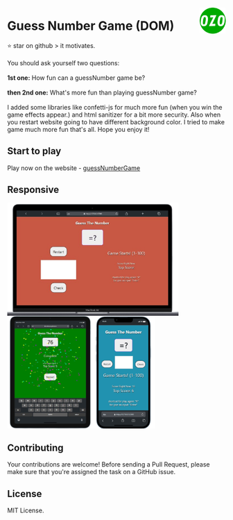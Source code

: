 <a href="https://selimozo.github.io/guessNumberDOM/"><img src="images/192ozo.png" alt="OZO" align="right" height="60" /></a>
# Guess Number Game (DOM)
:star: star on github > it motivates. <br><br>
You should ask yourself two questions: <br><br>
<strong>1st one:</strong> How fun can a guessNumber game be? <br><br>
<strong>then 2nd one:</strong> What's more fun than playing guessNumber game?
<br><br>I added some libraries like confetti-js for much more fun (when you win the game effects appear.) and html sanitizer for a bit more security.
Also when you restart website going to have different background color. I tried to make game much more fun that's all. Hope you enjoy it!
## Start to play
Play now on the website - [guessNumberGame](https://selimozo.github.io/guessNumberDOM/)  
## Responsive
<img src="images/mac-v.png" alt = "mac-v" height="260" align="left"/><img src="images/ipad-v.png" alt = "ipad-v" height="260" align="left"/><img src="images/iphone-v.png" alt = "iphone-v" height="260"/>
## Contributing
Your contributions are welcome! Before sending a Pull Request, please make sure that you're assigned the task on a GitHub issue.
## License
MIT License.
